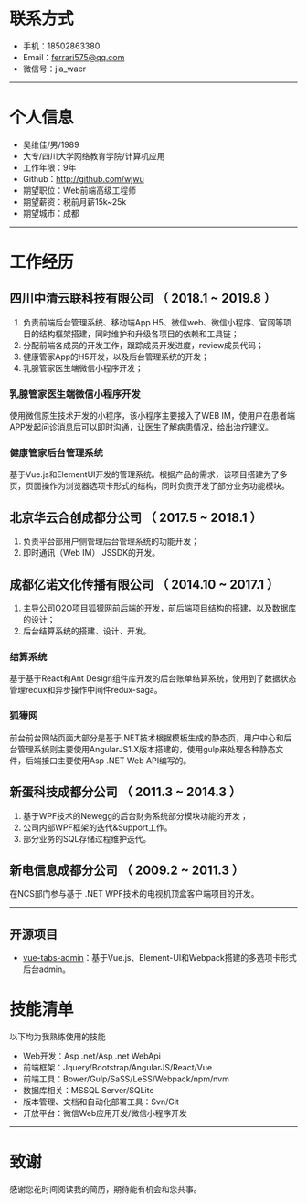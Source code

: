# 联系方式

- 手机：18502863380
- Email：ferrari575@qq.com
- 微信号：jia_waer

---

# 个人信息

 - 吴维佳/男/1989 
 - 大专/四川大学网络教育学院/计算机应用
 - 工作年限：9年
 - Github：http://github.com/wjwu
 - 期望职位：Web前端高级工程师
 - 期望薪资：税前月薪15k~25k
 - 期望城市：成都

---

# 工作经历

## 四川中清云联科技有限公司 （ 2018.1 ~ 2019.8 ）
   
1. 负责前端后台管理系统、移动端App H5、微信web、微信小程序、官网等项目的结构框架搭建，同时维护和升级各项目的依赖和工具链；
2. 分配前端各成员的开发工作，跟踪成员开发进度，review成员代码；
3. 健康管家App的H5开发，以及后台管理系统的开发；
4. 乳腺管家医生端微信小程序开发；

### 乳腺管家医生端微信小程序开发 
使用微信原生技术开发的小程序，该小程序主要接入了WEB IM，使用户在患者端APP发起问诊消息后可以即时沟通，让医生了解病患情况，给出治疗建议。


### 健康管家后台管理系统 
基于Vue.js和ElementUI开发的管理系统。根据产品的需求，该项目搭建为了多页，页面操作为浏览器选项卡形式的结构，同时负责开发了部分业务功能模块。

 
## 北京华云合创成都分公司 （ 2017.5 ~ 2018.1 ）
1. 负责平台部用户侧管理后台管理系统的功能开发；
2. 即时通讯（Web IM） JSSDK的开发。

## 成都亿诺文化传播有限公司 （ 2014.10 ~ 2017.1 ）
1. 主导公司O2O项目狐獴网前后端的开发，前后端项目结构的搭建，以及数据库的设计；
2. 后台结算系统的搭建、设计、开发。

### 结算系统
基于基于React和Ant Design组件库开发的后台账单结算系统，使用到了数据状态管理redux和异步操作中间件redux-saga。

### 狐獴网
前台前台网站页面大部分是基于.NET技术根据模板生成的静态页，用户中心和后台管理系统则主要使用AngularJS1.X版本搭建的，使用gulp来处理各种静态文件，后端接口主要使用Asp .NET Web API编写的。


## 新蛋科技成都分公司 （ 2011.3 ~ 2014.3 ）
1. 基于WPF技术的Newegg的后台财务系统部分模块功能的开发；
2. 公司内部WPF框架的迭代&Support工作。
3. 部分业务的SQL存储过程维护迭代。

## 新电信息成都分公司 （ 2009.2 ~ 2011.3 ）
在NCS部门参与基于 .NET WPF技术的电视机顶盒客户端项目的开发。

---

## 开源项目
 - [vue-tabs-admin](http://github.com/wjwu/vue-tabs-admin)：基于Vue.js、Element-UI和Webpack搭建的多选项卡形式后台admin。

# 技能清单
以下均为我熟练使用的技能

- Web开发：Asp .net/Asp .net WebApi
- 前端框架：Jquery/Bootstrap/AngularJS/React/Vue
- 前端工具：Bower/Gulp/SaSS/LeSS/Webpack/npm/nvm
- 数据库相关：MSSQL Server/SQLite
- 版本管理、文档和自动化部署工具：Svn/Git
- 开放平台：微信Web应用开发/微信小程序开发

---

# 致谢
感谢您花时间阅读我的简历，期待能有机会和您共事。